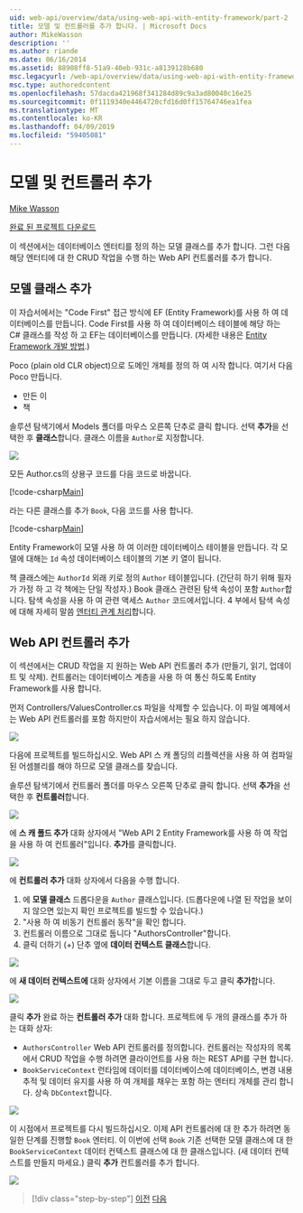 ```yaml
---
uid: web-api/overview/data/using-web-api-with-entity-framework/part-2
title: 모델 및 컨트롤러를 추가 합니다. | Microsoft Docs
author: MikeWasson
description: ''
ms.author: riande
ms.date: 06/16/2014
ms.assetid: 88908ff8-51a9-40eb-931c-a8139128b680
msc.legacyurl: /web-api/overview/data/using-web-api-with-entity-framework/part-2
msc.type: authoredcontent
ms.openlocfilehash: 57dacda421968f341284d89c9a3ad80040c16e25
ms.sourcegitcommit: 0f1119340e4464720cfd16d0ff15764746ea1fea
ms.translationtype: MT
ms.contentlocale: ko-KR
ms.lasthandoff: 04/09/2019
ms.locfileid: "59405081"
---
```

# <a name="add-models-and-controllers"></a>모델 및 컨트롤러 추가

[Mike Wasson](https://github.com/MikeWasson)

[완료 된 프로젝트 다운로드](https://github.com/MikeWasson/BookService)

이 섹션에서는 데이터베이스 엔터티를 정의 하는 모델 클래스를 추가 합니다. 그런 다음 해당 엔터티에 대 한 CRUD 작업을 수행 하는 Web API 컨트롤러를 추가 합니다.

## <a name="add-model-classes"></a>모델 클래스 추가

이 자습서에서는 "Code First" 접근 방식에 EF (Entity Framework)를 사용 하 여 데이터베이스를 만듭니다. Code First를 사용 하 여 데이터베이스 테이블에 해당 하는 C# 클래스를 작성 하 고 EF는 데이터베이스를 만듭니다. (자세한 내용은 [Entity Framework 개발 방법](https://msdn.microsoft.com/library/ms178359%28v=vs.110%29.aspx#dbfmfcf).)

Poco (plain old CLR object)으로 도메인 개체를 정의 하 여 시작 합니다. 여기서 다음 Poco 만듭니다.

- 만든 이
- 책

솔루션 탐색기에서 Models 폴더를 마우스 오른쪽 단추로 클릭 합니다. 선택 **추가**을 선택한 후 **클래스**합니다. 클래스 이름을 `Author`로 지정합니다.

![](part-2/_static/image1.png)

모든 Author.cs의 상용구 코드를 다음 코드로 바꿉니다.

[!code-csharp[Main](part-2/samples/sample1.cs)]

라는 다른 클래스를 추가 `Book`, 다음 코드를 사용 합니다.

[!code-csharp[Main](part-2/samples/sample2.cs)]

Entity Framework이 모델 사용 하 여 이러한 데이터베이스 테이블을 만듭니다. 각 모델에 대해는 `Id` 속성 데이터베이스 테이블의 기본 키 열이 됩니다.

책 클래스에는 `AuthorId` 외래 키로 정의 `Author` 테이블입니다. (간단히 하기 위해 필자가 가정 하 고 각 책에는 단일 작성자.) Book 클래스 관련된 탐색 속성이 포함 `Author`합니다. 탐색 속성을 사용 하 여 관련 액세스 `Author` 코드에서입니다. 4 부에서 탐색 속성에 대해 자세히 말씀 [엔터티 관계 처리](part-4.md)합니다.

## <a name="add-web-api-controllers"></a>Web API 컨트롤러 추가

이 섹션에서는 CRUD 작업을 지 원하는 Web API 컨트롤러 추가 (만들기, 읽기, 업데이트 및 삭제). 컨트롤러는 데이터베이스 계층을 사용 하 여 통신 하도록 Entity Framework를 사용 합니다.

먼저 Controllers/ValuesController.cs 파일을 삭제할 수 있습니다. 이 파일 예제에서는 Web API 컨트롤러를 포함 하지만이 자습서에서는 필요 하지 않습니다.

![](part-2/_static/image2.png)

다음에 프로젝트를 빌드하십시오. Web API 스 캐 폴딩의 리플렉션을 사용 하 여 컴파일된 어셈블리를 해야 하므로 모델 클래스를 찾습니다.

솔루션 탐색기에서 컨트롤러 폴더를 마우스 오른쪽 단추로 클릭 합니다. 선택 **추가**을 선택한 후 **컨트롤러**합니다.

![](part-2/_static/image3.png)

에 **스 캐 폴드 추가** 대화 상자에서 "Web API 2 Entity Framework를 사용 하 여 작업을 사용 하 여 컨트롤러"입니다. **추가**를 클릭합니다.

![](part-2/_static/image4.png)

에 **컨트롤러 추가** 대화 상자에서 다음을 수행 합니다.

1. 에 **모델 클래스** 드롭다운을 `Author` 클래스입니다. (드롭다운에 나열 된 작업을 보이지 않으면 있는지 확인 프로젝트를 빌드할 수 있습니다.)
2. "사용 하 여 비동기 컨트롤러 동작"을 확인 합니다.
3. 컨트롤러 이름으로 그대로 둡니다 &quot;AuthorsController&quot;합니다.
4. 클릭 더하기 (+) 단추 옆에 **데이터 컨텍스트 클래스**합니다.

![](part-2/_static/image5.png)

에 **새 데이터 컨텍스트에** 대화 상자에서 기본 이름을 그대로 두고 클릭 **추가**합니다.

![](part-2/_static/image6.png)

클릭 **추가** 완료 하는 **컨트롤러 추가** 대화 합니다. 프로젝트에 두 개의 클래스를 추가 하는 대화 상자:

- `AuthorsController` Web API 컨트롤러를 정의합니다. 컨트롤러는 작성자의 목록에서 CRUD 작업을 수행 하려면 클라이언트를 사용 하는 REST API를 구현 합니다.
- `BookServiceContext` 런타임에 데이터를 데이터베이스에 데이터베이스, 변경 내용 추적 및 데이터 유지를 사용 하 여 개체를 채우는 포함 하는 엔터티 개체를 관리 합니다. 상속 `DbContext`합니다.

![](part-2/_static/image7.png)

이 시점에서 프로젝트를 다시 빌드하십시오. 이제 API 컨트롤러에 대 한 추가 하려면 동일한 단계를 진행할 `Book` 엔터티. 이 이번에 선택 `Book` 기존 선택한 모델 클래스에 대 한 `BookServiceContext` 데이터 컨텍스트 클래스에 대 한 클래스입니다. (새 데이터 컨텍스트를 만들지 마세요.) 클릭 **추가** 컨트롤러를 추가 합니다.

![](part-2/_static/image8.png)

> [!div class="step-by-step"]
> [이전](part-1.md)
> [다음](part-3.md)
